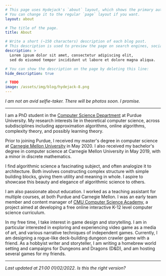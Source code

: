 ```yaml
---
# This page uses Hydejack's `about` layout, which shows the primary author's picture and about text at the top.
# You can change it to the regular `page` layout if you want.
layout: about

# The title of the page.
title: About

# Write a short (~150 characters) description of each blog post.
# This description is used to preview the page on search engines, social media, etc.
description: >
  Lorem ipsum dolor sit amet, consectetur adipiscing elit,
  sed do eiusmod tempor incididunt ut labore et dolore magna aliqua.

# You can show the description on the page by deleting this line:
hide_description: true

# TODO
image: /assets/img/blog/hydejack-8.png
---
```


*I am not an avid selfie-taker. There will be photos soon. I promise.*

---

I am a PhD student in the [Computer Science Department](https://www.cs.purdue.edu/) at Purdue University. My research interests lie in theoretical computer science, across subdisciplines including approximation algorithms, online algorithms, complexity theory, and possibly learning theory.

Prior to joining Purdue, I received my master's degree in computer science at [Carnegie Mellon University](https://www.cs.cmu.edu/) in May 2020. I also received my bachelor's degree in computer science at Carnegie Mellon University in May 2019, with a minor in discrete mathematics.

I find algorithmic science a fascinating subject, and often analogize it to architecture. Both involves constructing complex structure with simple building blocks, giving them utility and meaning in whole. I aspire to showcase this beauty and elegance of algorithmic science to others.

I am also passionate about education. I worked as a teaching assistant for multiple courses, at both Purdue and Carnegie Mellon. I was an early team member and content manager of [CMU Computer Science Academy](https://academy.cs.cmu.edu/), a project aimed at developing a free online interactive K-12 level computer science curriculum.

In my free time, I take interest in game design and storytelling. I am in particular interested in exploring and experiencing video game as a media of art, and various narrative techniques of independent games. Currently, I am designing a rogue-like deck-building dungeon crawler game with a friend. As a hobbyist writer and storyteller, I am writing a homebrew world setting and campaigns for Dungeons and Dragons (D&D), and am hosting several games for my friends.

---

*Last updated at 21:00 01/02/2022. Is this the right version?*
